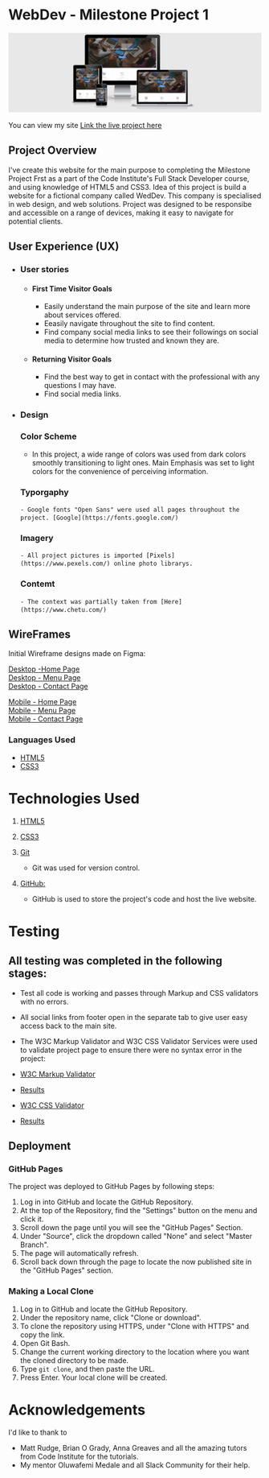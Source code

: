 # WebDev - Milestone Project 1 

![responsive](assets/wireframes/mockup.png)

You can view my site [Link the live project here](https://ekadiev.github.io/webdev-ms1/index.html) 

## Project Overview

I've create this website for the main purpose to completing the Milestone Project Frst as a part of the Code Institute's Full Stack Developer course, 
and using knowledge of HTML5 and CSS3. Idea of this project is build a website for a fictional company called WedDev. 
This company is specialised in web design, and web solutions. Project was designed to be responsibe and accessible on a range of devices,
 making it easy to navigate for potential clients.


## User Experience (UX)

  - ### User stories

    -   #### First Time Visitor Goals

        - Easily understand the main purpose of the site and learn more about services offered.
        - Eeasily navigate throughout the site to find content.
        - Find company social media links to see their followings on social media to determine how trusted and known they are.

    -   #### Returning Visitor Goals

        - Find the best way to get in contact with the professional with any questions I may have.
        - Find social media links.

  - ### Design
   
     ### Color Scheme 
       -  In this project, a wide range of colors was used from dark colors smoothly transitioning to light ones. Main Emphasis
          was set to light colors for the convenience of perceiving information. 

     ### Typorgaphy
        - Google fonts "Open Sans" were used all pages throughout the project. [Google](https://fonts.google.com/)

     ### Imagery
        - All project pictures is imported [Pixels](https://www.pexels.com/) online photo librarys. 

     ### Contemt
        - The context was partially taken from [Here](https://www.chetu.com/)


## WireFrames

Initial Wireframe designs made on Figma:

[Desktop -Home Page](assets/wireframes/home-desktop.png) <br>
[Desktop - Menu Page](assets/wireframes/menu-desktop.png) <br>
[Desktop - Contact Page](assets/wireframes/contact-desktop.png) <br>

[Mobile - Home Page](assets/wireframes/home-mobile.png) <br>
[Mobile - Menu Page](assets/wireframes/menu-mobile.png) <br>
[Mobile - Contact Page](assets/wireframes/contact-mobile.png) <br>


### Languages Used

* [HTML5](https://en.wikipedia.org/wiki/HTML5)
* [CSS3](https://en.wikipedia.org/wiki/CSS)



# Technologies Used

1. [HTML5](https://en.wikipedia.org/wiki/HTML#:~:text=Hypertext%20Markup%20Language%20(HTML)%20is,scripting%20languages%20such%20as%20JavaScript.)

2. [CSS3](https://en.wikipedia.org/wiki/CSS)

3. [Git](https://git-scm.com/)
    - Git was used for version control.
4. [GitHub:](https://github.com/)
    - GitHub is used to store the project's code and host the live website.


# Testing

## All testing was completed in the following stages: 

 - Test all code is working and passes through Markup and CSS validators with no errors.
 - All social links from footer open in the separate tab to give user easy access back to the main site.


 - The W3C Markup Validator and W3C CSS Validator Services were used to validate project page to ensure there were no syntax error in the project:

 * [W3C Markup Validator](https://validator.w3.org/#validate_by_input) 
 - [Results](https://github.com/ekadiev/webdev-ms1/blob/master/assets/wireframes/html-validation.png)

 * [W3C CSS Validator](https://jigsaw.w3.org/css-validator/#validate_by_input)
 - [Results](https://github.com/ekadiev/webdev-ms1/blob/master/assets/wireframes/css-validation.png)


## Deployment

### GitHub Pages

The project was deployed to GitHub Pages by following steps:

1. Log in into GitHub and locate the GitHub Repository.
2. At the top of the Repository, find the "Settings" button on the menu and click it.
3. Scroll down the page until you will see the "GitHub Pages" Section.
4. Under "Source", click the dropdown called "None" and select "Master Branch".
5. The page will automatically refresh.
6. Scroll back down through the page to locate the now published site in the "GitHub Pages" section.

### Making a Local Clone

1. Log in to GitHub and locate the GitHub Repository.
2. Under the repository name, click "Clone or download".
3. To clone the repository using HTTPS, under "Clone with HTTPS" and copy the link.
4. Open Git Bash.
5. Change the current working directory to the location where you want the cloned directory to be made.
6. Type `git clone`, and then paste the URL.
7. Press Enter. Your local clone will be created.


# Acknowledgements

I'd like to thank to 
  - Matt Rudge, Brian O Grady, Anna Greaves and all the amazing tutors from Code Institute for the tutorials.
  - My mentor Oluwafemi Medale and all Slack Community for their help.